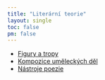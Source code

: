 ```yaml
---
title: "Literární teorie"
layout: single
toc: false
pm: false
---
```

- [Figury a tropy](/notes/school/czech/literature/literary-theory/stylistic-devices)
- [Kompozice uměleckých děl](/notes/school/czech/literature/literary-theory/composition-of-prose-and-poetry)
- [Nástroje poezie](/notes/school/czech/literature/literary-theory/tools-of-poetry)